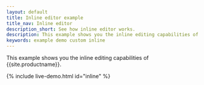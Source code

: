 ```yaml
---
layout: default
title: Inline editor example
title_nav: Inline editor
description_short: See how inline editor works.
description: This example shows you the inline editing capabilities of TinyMCE.
keywords: example demo custom inline
---
```


This example shows you the inline editing capabilities of {{site.productname}}.

{% include live-demo.html id="inline" %}
